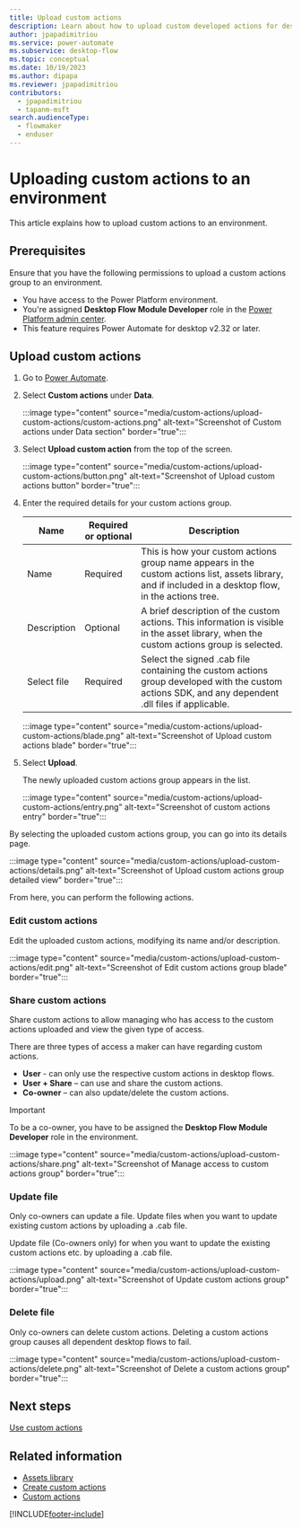 ```yaml
---
title: Upload custom actions
description: Learn about how to upload custom developed actions for desktop flows
author: jpapadimitriou
ms.service: power-automate
ms.subservice: desktop-flow
ms.topic: conceptual
ms.date: 10/19/2023
ms.author: dipapa
ms.reviewer: jpapadimitriou
contributors:
  - jpapadimitriou
  - tapanm-msft
search.audienceType: 
  - flowmaker
  - enduser
---
```


# Uploading custom actions to an environment

This article explains how to upload custom actions to an environment.

## Prerequisites

Ensure that you have the following permissions to upload a custom actions group to an environment.

- You have access to the Power Platform environment.
- You're assigned **Desktop Flow Module Developer** role in the [Power Platform admin center](https://admin.powerplatform.com).
- This feature requires Power Automate for desktop v2.32 or later.

## Upload custom actions

1. Go to [Power Automate](https://make.powerautomate.com).

1. Select **Custom actions** under **Data**. 

    :::image type="content" source="media/custom-actions/upload-custom-actions/custom-actions.png" alt-text="Screenshot of Custom actions under Data section" border="true":::

1. Select **Upload custom action** from the top of the screen.

    :::image type="content" source="media/custom-actions/upload-custom-actions/button.png" alt-text="Screenshot of Upload custom actions button" border="true":::

1. Enter the required details for your custom actions group.

    | Name | Required or optional | Description
    | - | - | - |
    | Name | Required | This is how your custom actions group name appears in the custom actions list, assets library, and if included in a desktop flow, in the actions tree. |
    | Description | Optional | A brief description of the custom actions. This information is visible in the asset library, when the custom actions group is selected. |
    | Select file | Required | Select the signed .cab file containing the custom actions group developed with the custom actions SDK, and any dependent .dll files if applicable. |

    :::image type="content" source="media/custom-actions/upload-custom-actions/blade.png" alt-text="Screenshot of Upload custom actions blade" border="true":::

1. Select **Upload**.

    The newly uploaded custom actions group appears in the list.

    :::image type="content" source="media/custom-actions/upload-custom-actions/entry.png" alt-text="Screenshot of custom actions entry" border="true":::

By selecting the uploaded custom actions group, you can go into its details page.

:::image type="content" source="media/custom-actions/upload-custom-actions/details.png" alt-text="Screenshot of Upload custom actions group detailed view" border="true":::

From here, you can perform the following actions.

### Edit custom actions

Edit the uploaded custom actions, modifying its name and/or description.

:::image type="content" source="media/custom-actions/upload-custom-actions/edit.png" alt-text="Screenshot of Edit custom actions group blade" border="true":::

### Share custom actions

Share custom actions to allow managing who has access to the custom actions uploaded and view the given type of access.

There are three types of access a maker can have regarding custom actions.

- **User** - can only use the respective custom actions in desktop flows.
-	**User + Share** – can use and share the custom actions.
- **Co-owner** – can also update/delete the custom actions.

>[!IMPORTANT]
> To be a co-owner, you have to be assigned the **Desktop Flow Module Developer** role in the environment.

:::image type="content" source="media/custom-actions/upload-custom-actions/share.png" alt-text="Screenshot of Manage access to custom actions group" border="true":::

### Update file

Only co-owners can update a file. Update files when you want to update existing custom actions by uploading a .cab file.

Update file (Co-owners only) for when you want to update the existing custom actions etc. by uploading a .cab file.

:::image type="content" source="media/custom-actions/upload-custom-actions/upload.png" alt-text="Screenshot of Update custom actions group" border="true":::

### Delete file

Only co-owners can delete custom actions. Deleting a custom actions group causes all dependent desktop flows to fail.

:::image type="content" source="media/custom-actions/upload-custom-actions/delete.png" alt-text="Screenshot of Delete a custom actions group" border="true":::

## Next steps

[Use custom actions](use-custom-actions.md)

## Related information

- [Assets library](assets-library.md)
- [Create custom actions](create-custom-actions.md)
- [Custom actions](custom-actions.md)

[!INCLUDE[footer-include](../includes/footer-banner.md)]